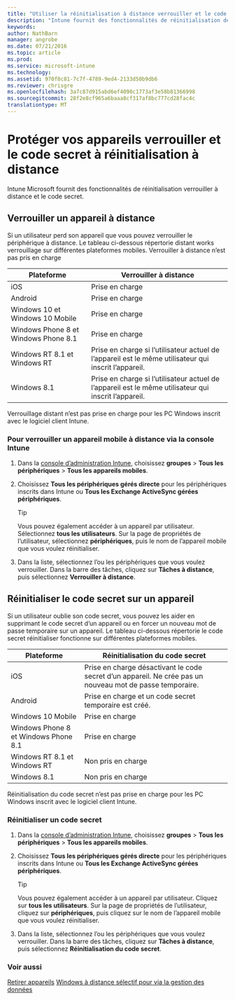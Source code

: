 ```yaml
---
title: "Utiliser la réinitialisation à distance verrouiller et le code secret | Microsoft Intune"
description: "Intune fournit des fonctionnalités de réinitialisation de verrouillage distant et le code secret."
keywords: 
author: NathBarn
manager: angrobe
ms.date: 07/21/2016
ms.topic: article
ms.prod: 
ms.service: microsoft-intune
ms.technology: 
ms.assetid: 970f8c81-7c7f-4789-9ed4-2133d50b9db6
ms.reviewer: chrisgre
ms.openlocfilehash: 3a7c87d915abd6ef4090c1773af3e58b81366998
ms.sourcegitcommit: 28f2e8cf965a6baaa8cf317af8bc777cd28fac4c
translationtype: MT
---
```

# Protéger vos appareils verrouiller et le code secret à réinitialisation à distance
Intune Microsoft fournit des fonctionnalités de réinitialisation verrouiller à distance et le code secret.

## Verrouiller un appareil à distance
Si un utilisateur perd son appareil que vous pouvez verrouiller le périphérique à distance. Le tableau ci-dessous répertorie distant works verrouillage sur différentes plateformes mobiles. Verrouiller à distance n’est pas pris en charge

|Plateforme|Verrouiller à distance|
|------------|---------------|
|iOS|Prise en charge|
|Android|Prise en charge|
|Windows 10 et Windows 10 Mobile|Prise en charge|
|Windows Phone 8 et Windows Phone 8.1|Prise en charge|
|Windows RT 8.1 et Windows RT|Prise en charge si l’utilisateur actuel de l’appareil est le même utilisateur qui inscrit l’appareil.|
|Windows 8.1|Prise en charge si l’utilisateur actuel de l’appareil est le même utilisateur qui inscrit l’appareil.|

Verrouillage distant n’est pas prise en charge pour les PC Windows inscrit avec le logiciel client Intune.

### Pour verrouiller un appareil mobile à distance via la console Intune

1.  Dans la [console d’administration Intune](https://manage.microsoft.com/), choisissez **groupes** &gt; **Tous les périphériques** &gt; **Tous les appareils mobiles**.

2.  Choisissez **Tous les périphériques gérés directe** pour les périphériques inscrits dans Intune ou **Tous les Exchange ActiveSync gérées périphériques**.

    > [!TIP]
    > Vous pouvez également accéder à un appareil par utilisateur. Sélectionnez **tous les utilisateurs**. Sur la page de propriétés de l’utilisateur, sélectionnez **périphériques**, puis le nom de l’appareil mobile que vous voulez réinitialiser.

3.  Dans la liste, sélectionnez l’ou les périphériques que vous voulez verrouiller. Dans la barre des tâches, cliquez sur **Tâches à distance**, puis sélectionnez **Verrouiller à distance**.

## Réinitialiser le code secret sur un appareil
Si un utilisateur oublie son code secret, vous pouvez les aider en supprimant le code secret d’un appareil ou en forcer un nouveau mot de passe temporaire sur un appareil. Le tableau ci-dessous répertorie le code secret réinitialiser fonctionne sur différentes plateformes mobiles.

|Plateforme|Réinitialisation du code secret|
|------------|------------------|
|iOS|Prise en charge désactivant le code secret d’un appareil. Ne crée pas un nouveau mot de passe temporaire.|
|Android|Prise en charge et un code secret temporaire est créé.|
|Windows 10 Mobile|Prise en charge|
|Windows Phone 8 et Windows Phone 8.1|Prise en charge|
|Windows RT 8.1 et Windows RT|Non pris en charge|
|Windows 8.1|Non pris en charge|

Réinitialisation du code secret n’est pas prise en charge pour les PC Windows inscrit avec le logiciel client Intune.

### Réinitialiser un code secret

1.  Dans la [console d’administration Intune](https://manage.microsoft.com/), choisissez **groupes** &gt; **Tous les périphériques** &gt; **Tous les appareils mobiles**.

2.  Choisissez **Tous les périphériques gérés directe** pour les périphériques inscrits dans Intune ou **Tous les Exchange ActiveSync gérées périphériques**.

    > [!TIP]
    > Vous pouvez également accéder à un appareil par utilisateur. Cliquez sur **tous les utilisateurs**. Sur la page de propriétés de l’utilisateur, cliquez sur **périphériques**, puis cliquez sur le nom de l’appareil mobile que vous voulez réinitialiser.

3.  Dans la liste, sélectionnez l’ou les périphériques que vous voulez verrouiller. Dans la barre des tâches, cliquez sur **Tâches à distance**, puis sélectionnez **Réinitialisation du code secret**.


### Voir aussi
[Retirer appareils](retire-devices-from-microsoft-intune-management.md)
[Windows à distance sélectif pour via la gestion des données](http://technet.microsoft.com/library/dn486874.aspx)
